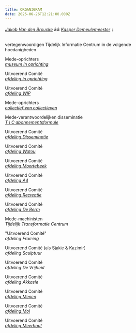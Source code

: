 ```yaml
---
title: ORGANIGRAM
date: 2025-06-26T12:21:00.000Z
---
```

###### [Jakob Van den Broucke](https://www.jakobvandenbroucke.be) && [Kasper Demeulemeester](https://kasperdemeulemeester.be) \
vertegenwoordigen Tijdelijk Informatie Centrum in de volgende hoedanigheden

Mede-oprichters\
*[museum in oprichting](<https://www.kunstinzicht.be/aanbod/projecten/niwnyhu-museum-in-oprichting/ >)*

Uitvoerend Comité \
*[afdeling in oprichting](https://www.youtube.com/watch?v=N1RLRaEYHYk)*

Uitvoerend Comité\
*[afdeling WIP](<https://anspersoons.prezly.com/nieuwe-nekkersdalsite-krijgt-kunstwerk-dat-de-toekomst-van-het-gemeenschapscentrum-inbeeldt >)*

Mede-oprichters\
*[collectief van collectieven](< >)*

Mede-verantwoordelijken disseminatie\
*[T I C  abonnementsformule](https://jakobvandenbroucke.be/t-i-c/)*

Uitvoerend Comité\
*[afdeling Disseminatie](https://nicc.be/project/nicc-talk-launch-periodical-disseminatie-by-tijdelijk-informatie-centrum-t-i-c/)*

Uitvoerend Comité\
*[afdeling Watou](https://index.nadine.be/various-artists-temporary-information-center-section-watou)*

Uitvoerend Comité\
*[afdeling Moortebeek](https://index.nadine.be/terminus-moortebeek/)*

Uitvoerend Comité\
*[afdeling A4](https://www.standaard.be/economie/beurs/de-a4-heeft-mijn-leven-veranderd/47628558.html)*

Uitvoerend Comité\
*[afdeling Recreatie](<https://www.belphotobooks.org/book/kinderweelde/ >)*

Uitvoerend Comité\
*[afdeling De Berm](https://kunstenplatformplanb.be/projecten/archief/uitwijken-zwankendamme/tijdelijk-informatie-centrum-tic)*

Mede-machinisten\
*Tijdelijk Transformatie Centrum*

"Uitvoerend Comité"\
*afdeling Framing*

Uitvoerend Comité (als Sjakie & Kazimir)\
*afdeling Sculptuur*

Uitvoerend Comité\
*afdeling De Vrijheid*

Uitvoerend Comité\
*afdeling Akkasie*

Uitvoerend Comité\
*[afdeling Menen](https://vriendenvanbrussel.stackstorage.com/s/UaAtQYyranqho6Fl)*

Uitvoerend Comité\
*[afdeling Mol](https://www.warande.be/programma/7608/zandgrond/hedendaagse-kunst-vanuit-jakob-smits)*

Uitvoerend Comité\
*[afdeling Meerhout](<https://nnieuws.be/artikel/buitenlands-bezoek-voor-kunsthappening-meerhout >)*
